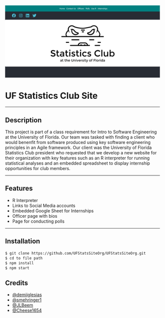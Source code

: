![Header](https://github.com/UFStatsSiteOrg/UFStatsSiteOrg/blob/a4817c43a8e5b02136417bb04def2e11e3f269c3/Homepage.png)
# UF Statistics Club Site
***
## Description 
This project is part of a class requirement for Intro to Software Engineering at the University of Florida. Our team was tasked with finding a client who would benenfit from software produced using key software engineering principles in an Agile framework.
Our client was the University of Florida Statistics Club president who requested that we develop a new website for their organization with key features such as an R interpreter for running statistical analyses and an embedded spreadsheet to display internship opportunities for club members. 
***
## Features
- R Interpreter
- Links to Social Media accounts
- Embedded Google Sheet for Internships
- Officer page with bios
- Page for conducting polls
***
## Installation
```
$ git clone https://github.com/UFStatsSiteOrg/UFStatsSiteOrg.git
$ cd to file path
$ npm install
$ npm start
```
## Credits
- [@demiiglesias](https://github.com/demiiglesias)
- [@smehringer1](https://github.com/smehringer1)
- [@JLBeem](https://github.com/JLBeem)
- [@Cheese1654](https://github.com/Cheese1654)
